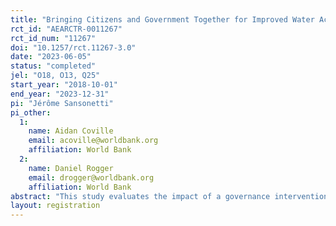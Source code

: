 ```yaml
---
title: "Bringing Citizens and Government Together for Improved Water Access"
rct_id: "AEARCTR-0011267"
rct_id_num: "11267"
doi: "10.1257/rct.11267-3.0"
date: "2023-06-05"
status: "completed"
jel: "O18, O13, Q25"
start_year: "2018-10-01"
end_year: "2023-12-31"
pi: "Jérôme Sansonetti"
pi_other:
  1:
    name: Aidan Coville
    email: acoville@worldbank.org
    affiliation: World Bank
  2:
    name: Daniel Rogger
    email: drogger@worldbank.org
    affiliation: World Bank
abstract: "This study evaluates the impact of a governance intervention that aims to improve the sustainability of communal water points in Tanzania. Responsibility for the maintenance of communal infrastructure in low and middle income countries is often ambiguous, leading to inefficiency and dysfunction in public and private investments. Roughly half of the communal water points in Tanzania do not produce water. To overcome inefficiencies in the maintenance of communal infrastructure, we study an intervention that aims to strengthen coproduction between the district governments and village water community organisations, which are jointly responsible for maintaining communal water points. The intervention consists of repeated `action-learning' consultations led by an independent facilitator that encourages information sharing and the resolution of ambiguities around responsibilities for maintenance between the two parties. We evaluate its impact through a cluster-randomized controlled trial and measure impacts on the functionality of communal water points, maintenance practices, and measures of coordination between the parties."
layout: registration
---
```


